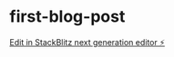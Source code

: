 # first-blog-post

[Edit in StackBlitz next generation editor ⚡️](https://stackblitz.com/~/github.com/SummerSnowM/first-blog-post)